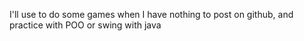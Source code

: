 I'll use to do some games when I have nothing to post on github, and practice with POO or swing with java
